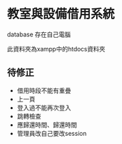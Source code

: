 # 教室與設備借用系統
database 存在自己電腦 

此資料夾為xampp中的htdocs資料夾

## 待修正

- 借用時段不能有重疊
- 上一頁
- 登入過不能再次登入
- 跳轉檢查
- 應歸還時間、歸還時間
- 管理員改自己要改session